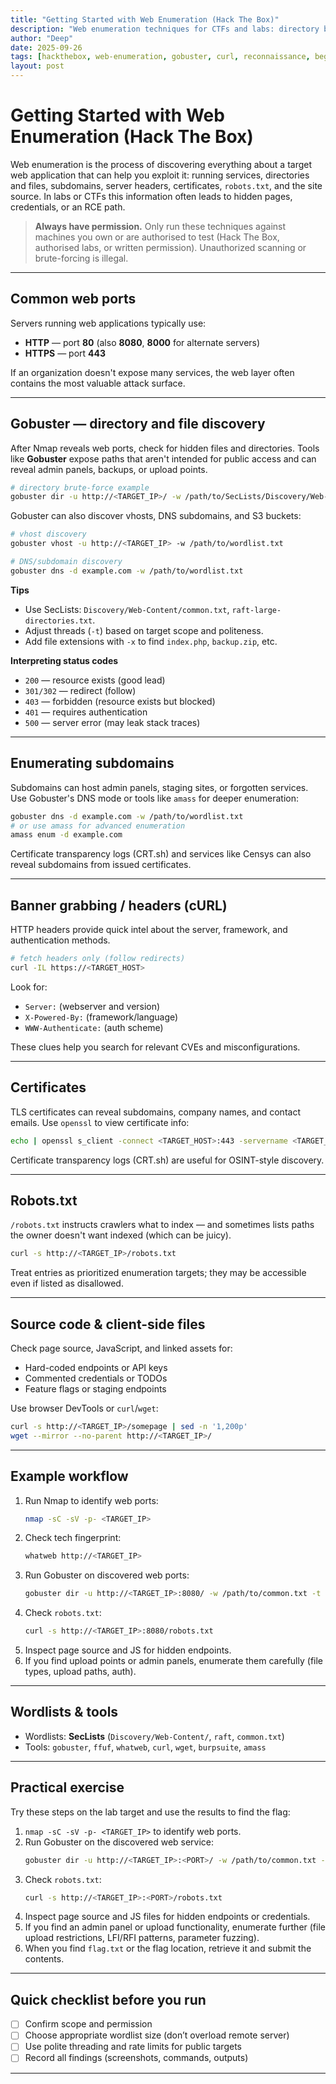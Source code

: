 ```yaml
---
title: "Getting Started with Web Enumeration (Hack The Box)"
description: "Web enumeration techniques for CTFs and labs: directory brute-forcing, banner grabbing, subdomain discovery, robots.txt, and certificate checks. Includes practical Gobuster and curl examples."
author: "Deep"
date: 2025-09-26
tags: [hackthebox, web-enumeration, gobuster, curl, reconnaissance, beginner]
layout: post
---
```


# Getting Started with Web Enumeration (Hack The Box)

Web enumeration is the process of discovering everything about a target web application that can help you exploit it: running services, directories and files, subdomains, server headers, certificates, `robots.txt`, and the site source. In labs or CTFs this information often leads to hidden pages, credentials, or an RCE path.

> **Always have permission.** Only run these techniques against machines you own or are authorised to test (Hack The Box, authorised labs, or written permission). Unauthorized scanning or brute-forcing is illegal.

---

## Common web ports

Servers running web applications typically use:

- **HTTP** — port **80** (also **8080**, **8000** for alternate servers)  
- **HTTPS** — port **443**

If an organization doesn't expose many services, the web layer often contains the most valuable attack surface.

---

## Gobuster — directory and file discovery

After Nmap reveals web ports, check for hidden files and directories. Tools like **Gobuster** expose paths that aren't intended for public access and can reveal admin panels, backups, or upload points.

```bash
# directory brute-force example
gobuster dir -u http://<TARGET_IP>/ -w /path/to/SecLists/Discovery/Web-Content/common.txt -t 50 -x php,html,txt
```

Gobuster can also discover vhosts, DNS subdomains, and S3 buckets:

```bash
# vhost discovery
gobuster vhost -u http://<TARGET_IP> -w /path/to/wordlist.txt

# DNS/subdomain discovery
gobuster dns -d example.com -w /path/to/wordlist.txt
```

**Tips**
- Use SecLists: `Discovery/Web-Content/common.txt`, `raft-large-directories.txt`.
- Adjust threads (`-t`) based on target scope and politeness.
- Add file extensions with `-x` to find `index.php`, `backup.zip`, etc.

**Interpreting status codes**
- `200` — resource exists (good lead)  
- `301/302` — redirect (follow)  
- `403` — forbidden (resource exists but blocked)  
- `401` — requires authentication  
- `500` — server error (may leak stack traces)

---

## Enumerating subdomains

Subdomains can host admin panels, staging sites, or forgotten services. Use Gobuster's DNS mode or tools like `amass` for deeper enumeration:

```bash
gobuster dns -d example.com -w /path/to/wordlist.txt
# or use amass for advanced enumeration
amass enum -d example.com
```

Certificate transparency logs (CRT.sh) and services like Censys can also reveal subdomains from issued certificates.

---

## Banner grabbing / headers (cURL)

HTTP headers provide quick intel about the server, framework, and authentication methods.

```bash
# fetch headers only (follow redirects)
curl -IL https://<TARGET_HOST>
```

Look for:
- `Server:` (webserver and version)  
- `X-Powered-By:` (framework/language)  
- `WWW-Authenticate:` (auth scheme)

These clues help you search for relevant CVEs and misconfigurations.

---

## Certificates

TLS certificates can reveal subdomains, company names, and contact emails. Use `openssl` to view certificate info:

```bash
echo | openssl s_client -connect <TARGET_HOST>:443 -servername <TARGET_HOST> 2>/dev/null   | openssl x509 -noout -subject -issuer -dates -text
```

Certificate transparency logs (CRT.sh) are useful for OSINT-style discovery.

---

## Robots.txt

`/robots.txt` instructs crawlers what to index — and sometimes lists paths the owner doesn't want indexed (which can be juicy).

```bash
curl -s http://<TARGET_IP>/robots.txt
```

Treat entries as prioritized enumeration targets; they may be accessible even if listed as disallowed.

---

## Source code & client-side files

Check page source, JavaScript, and linked assets for:
- Hard-coded endpoints or API keys  
- Commented credentials or TODOs  
- Feature flags or staging endpoints

Use browser DevTools or `curl`/`wget`:

```bash
curl -s http://<TARGET_IP>/somepage | sed -n '1,200p'
wget --mirror --no-parent http://<TARGET_IP>/
```

---

## Example workflow

1. Run Nmap to identify web ports:
   ```bash
   nmap -sC -sV -p- <TARGET_IP>
   ```
2. Check tech fingerprint:
   ```bash
   whatweb http://<TARGET_IP>
   ```
3. Run Gobuster on discovered web ports:
   ```bash
   gobuster dir -u http://<TARGET_IP>:8080/ -w /path/to/common.txt -t 50 -x php,html,txt
   ```
4. Check `robots.txt`:
   ```bash
   curl -s http://<TARGET_IP>:8080/robots.txt
   ```
5. Inspect page source and JS for hidden endpoints.
6. If you find upload points or admin panels, enumerate them carefully (file types, upload paths, auth).

---

## Wordlists & tools

- Wordlists: **SecLists** (`Discovery/Web-Content/`, `raft`, `common.txt`)  
- Tools: `gobuster`, `ffuf`, `whatweb`, `curl`, `wget`, `burpsuite`, `amass`

---

## Practical exercise

Try these steps on the lab target and use the results to find the flag:

1. `nmap -sC -sV -p- <TARGET_IP>` to identify web ports.  
2. Run Gobuster on the discovered web service:
   ```bash
   gobuster dir -u http://<TARGET_IP>:<PORT>/ -w /path/to/common.txt -t 50 -x php,html,txt
   ```
3. Check `robots.txt`:
   ```bash
   curl -s http://<TARGET_IP>:<PORT>/robots.txt
   ```
4. Inspect page source and JS files for hidden endpoints or credentials.
5. If you find an admin panel or upload functionality, enumerate further (file upload restrictions, LFI/RFI patterns, parameter fuzzing).
6. When you find `flag.txt` or the flag location, retrieve it and submit the contents.

---

## Quick checklist before you run

- [ ] Confirm scope and permission  
- [ ] Choose appropriate wordlist size (don’t overload remote server)  
- [ ] Use polite threading and rate limits for public targets  
- [ ] Record all findings (screenshots, commands, outputs)

---


